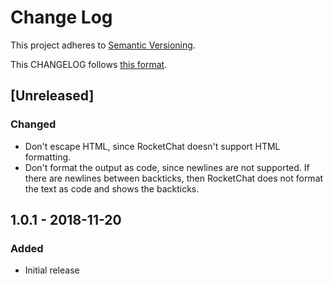 # Change Log
This project adheres to [Semantic Versioning](http://semver.org/).

This CHANGELOG follows [this format](https://github.com/sensu-plugins/community/blob/master/HOW_WE_CHANGELOG.md).

## [Unreleased]
### Changed
- Don't escape HTML, since RocketChat doesn't support HTML formatting.
- Don't format the output as code, since newlines are not supported. If there
  are newlines between backticks, then RocketChat does not format the text as
  code and shows the backticks.


## 1.0.1 - 2018-11-20
### Added
- Initial release

